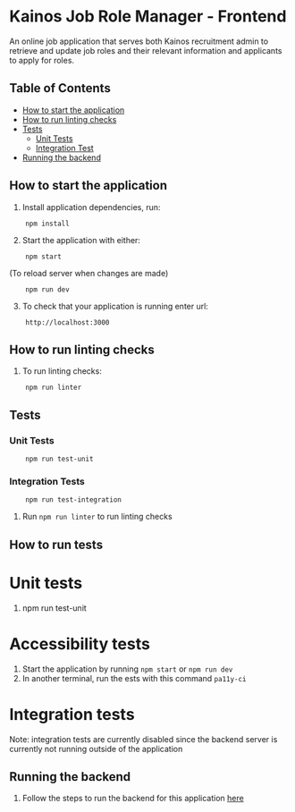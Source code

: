 # Kainos Job Role Manager - Frontend

An online job application that serves both Kainos recruitment admin to retrieve and update job roles and their relevant information and applicants to apply for roles.

## Table of Contents


- [How to start the application](#how-to-start)
- [How to run linting checks](#how-to-lint)
- [Tests](#tests)
  - [Unit Tests](#unit-test)
  - [Integration Test](#integration-test)
- [Running the backend](#backend)

## How to start the application

1. Install application dependencies, run:
```
    npm install
```

2. Start the application with either:

```
    npm start 
```

(To reload server when changes are made)
```
    npm run dev
```


3. To check that your application is running enter url:

```
    http://localhost:3000
 ```

## How to run linting checks
1. To run linting checks:
```
    npm run linter
```

## Tests

### Unit Tests 
```
    npm run test-unit
```

### Integration Tests 
```
    npm run test-integration
```

1. Run `npm run linter` to run linting checks

## How to run tests
# Unit tests 
1. npm run test-unit
# Accessibility tests
1. Start the application by running `npm start` or `npm run dev`
2. In another terminal, run the ests with this command `pa11y-ci`

# Integration tests
Note: integration tests are currently disabled since the backend server is currently not running outside of the application


## Running the backend
1. Follow the steps to run the backend for this application <a href="https://github.com/thomkainos/kainos-job-role-manager-backend" target="_blank">here</a>

